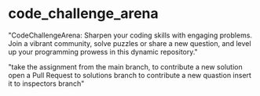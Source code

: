 # code_challenge_arena
"CodeChallengeArena: Sharpen your coding skills with engaging problems. Join a vibrant community, solve puzzles or share a new question, and level up your programming prowess in this dynamic repository."

"take the assignment from the main branch, 
to contribute a new solution open a Pull Request to solutions branch
to contribute a new quastion insert it to inspectors branch"
